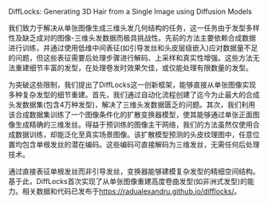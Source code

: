DiffLocks: Generating 3D Hair from a Single Image using Diffusion Models

我们致力于解决从单张图像生成三维头发几何结构的任务，这一任务由于发型多样性及缺乏成对的图像-三维头发数据而极具挑战性。先前的方法主要依赖合成数据进行训练，并通过使用低维中间表征(如引导发丝和头皮层级嵌入)应对数据量不足的问题，但这些表征需要后处理步骤进行解码、上采样和真实性增强。这些方法无法重建细节丰富的发型，在处理卷发时效果欠佳，或仅能处理有限数量的发型。

为突破这些限制，我们提出了DiffLocks这一创新框架，能够直接从单张图像实现多种复杂发型的细节重建。首先，我们通过自动化流程创建了迄今为止最大的合成头发数据集(包含4万种发型)，解决了三维头发数据匮乏的问题。其次，我们利用该合成数据集训练了一个图像条件化的扩散变换器模型，使其能够通过单张正面图像生成精确的三维发丝。得益于预训练的图像主干网络，我们的方法虽然仅使用合成数据训练，却能泛化至真实场景图像。该扩散模型预测的头皮纹理图中，任意位置均包含单根发丝的潜在编码。这些编码可直接解码为三维发丝，无需任何后处理技术。

通过直接表征单根发丝而非引导发丝，变换器能够建模复杂发型的精细空间结构。基于此，DiffLocks首次实现了从单张图像重建高度卷曲发型(如非洲式发型)的能力。相关数据和代码已发布于<https://radualexandru.github.io/difflocks/>。

